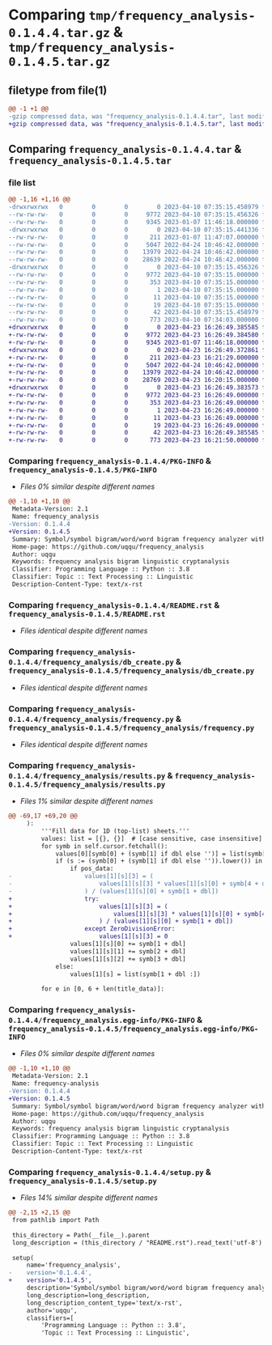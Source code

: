 # Comparing `tmp/frequency_analysis-0.1.4.4.tar.gz` & `tmp/frequency_analysis-0.1.4.5.tar.gz`

## filetype from file(1)

```diff
@@ -1 +1 @@
-gzip compressed data, was "frequency_analysis-0.1.4.4.tar", last modified: Mon Apr 10 07:35:15 2023, max compression
+gzip compressed data, was "frequency_analysis-0.1.4.5.tar", last modified: Sun Apr 23 16:26:49 2023, max compression
```

## Comparing `frequency_analysis-0.1.4.4.tar` & `frequency_analysis-0.1.4.5.tar`

### file list

```diff
@@ -1,16 +1,16 @@
-drwxrwxrwx   0        0        0        0 2023-04-10 07:35:15.458979 frequency_analysis-0.1.4.4/
--rw-rw-rw-   0        0        0     9772 2023-04-10 07:35:15.456326 frequency_analysis-0.1.4.4/PKG-INFO
--rw-rw-rw-   0        0        0     9345 2023-01-07 11:46:18.000000 frequency_analysis-0.1.4.4/README.rst
-drwxrwxrwx   0        0        0        0 2023-04-10 07:35:15.441336 frequency_analysis-0.1.4.4/frequency_analysis/
--rw-rw-rw-   0        0        0      211 2023-01-07 11:47:07.000000 frequency_analysis-0.1.4.4/frequency_analysis/__init__.py
--rw-rw-rw-   0        0        0     5047 2022-04-24 10:46:42.000000 frequency_analysis-0.1.4.4/frequency_analysis/db_create.py
--rw-rw-rw-   0        0        0    13979 2022-04-24 10:46:42.000000 frequency_analysis-0.1.4.4/frequency_analysis/frequency.py
--rw-rw-rw-   0        0        0    28639 2022-04-24 10:46:42.000000 frequency_analysis-0.1.4.4/frequency_analysis/results.py
-drwxrwxrwx   0        0        0        0 2023-04-10 07:35:15.456326 frequency_analysis-0.1.4.4/frequency_analysis.egg-info/
--rw-rw-rw-   0        0        0     9772 2023-04-10 07:35:15.000000 frequency_analysis-0.1.4.4/frequency_analysis.egg-info/PKG-INFO
--rw-rw-rw-   0        0        0      353 2023-04-10 07:35:15.000000 frequency_analysis-0.1.4.4/frequency_analysis.egg-info/SOURCES.txt
--rw-rw-rw-   0        0        0        1 2023-04-10 07:35:15.000000 frequency_analysis-0.1.4.4/frequency_analysis.egg-info/dependency_links.txt
--rw-rw-rw-   0        0        0       11 2023-04-10 07:35:15.000000 frequency_analysis-0.1.4.4/frequency_analysis.egg-info/requires.txt
--rw-rw-rw-   0        0        0       19 2023-04-10 07:35:15.000000 frequency_analysis-0.1.4.4/frequency_analysis.egg-info/top_level.txt
--rw-rw-rw-   0        0        0       42 2023-04-10 07:35:15.458979 frequency_analysis-0.1.4.4/setup.cfg
--rw-rw-rw-   0        0        0      773 2023-04-10 07:34:03.000000 frequency_analysis-0.1.4.4/setup.py
+drwxrwxrwx   0        0        0        0 2023-04-23 16:26:49.385585 frequency_analysis-0.1.4.5/
+-rw-rw-rw-   0        0        0     9772 2023-04-23 16:26:49.384580 frequency_analysis-0.1.4.5/PKG-INFO
+-rw-rw-rw-   0        0        0     9345 2023-01-07 11:46:18.000000 frequency_analysis-0.1.4.5/README.rst
+drwxrwxrwx   0        0        0        0 2023-04-23 16:26:49.372861 frequency_analysis-0.1.4.5/frequency_analysis/
+-rw-rw-rw-   0        0        0      211 2023-04-23 16:21:29.000000 frequency_analysis-0.1.4.5/frequency_analysis/__init__.py
+-rw-rw-rw-   0        0        0     5047 2022-04-24 10:46:42.000000 frequency_analysis-0.1.4.5/frequency_analysis/db_create.py
+-rw-rw-rw-   0        0        0    13979 2022-04-24 10:46:42.000000 frequency_analysis-0.1.4.5/frequency_analysis/frequency.py
+-rw-rw-rw-   0        0        0    28769 2023-04-23 16:20:15.000000 frequency_analysis-0.1.4.5/frequency_analysis/results.py
+drwxrwxrwx   0        0        0        0 2023-04-23 16:26:49.383573 frequency_analysis-0.1.4.5/frequency_analysis.egg-info/
+-rw-rw-rw-   0        0        0     9772 2023-04-23 16:26:49.000000 frequency_analysis-0.1.4.5/frequency_analysis.egg-info/PKG-INFO
+-rw-rw-rw-   0        0        0      353 2023-04-23 16:26:49.000000 frequency_analysis-0.1.4.5/frequency_analysis.egg-info/SOURCES.txt
+-rw-rw-rw-   0        0        0        1 2023-04-23 16:26:49.000000 frequency_analysis-0.1.4.5/frequency_analysis.egg-info/dependency_links.txt
+-rw-rw-rw-   0        0        0       11 2023-04-23 16:26:49.000000 frequency_analysis-0.1.4.5/frequency_analysis.egg-info/requires.txt
+-rw-rw-rw-   0        0        0       19 2023-04-23 16:26:49.000000 frequency_analysis-0.1.4.5/frequency_analysis.egg-info/top_level.txt
+-rw-rw-rw-   0        0        0       42 2023-04-23 16:26:49.385585 frequency_analysis-0.1.4.5/setup.cfg
+-rw-rw-rw-   0        0        0      773 2023-04-23 16:21:50.000000 frequency_analysis-0.1.4.5/setup.py
```

### Comparing `frequency_analysis-0.1.4.4/PKG-INFO` & `frequency_analysis-0.1.4.5/PKG-INFO`

 * *Files 0% similar despite different names*

```diff
@@ -1,10 +1,10 @@
 Metadata-Version: 2.1
 Name: frequency_analysis
-Version: 0.1.4.4
+Version: 0.1.4.5
 Summary: Symbol/symbol bigram/word/word bigram frequency analyzer with excel output.
 Home-page: https://github.com/uqqu/frequency_analysis
 Author: uqqu
 Keywords: frequency analysis bigram linguistic cryptanalysis
 Classifier: Programming Language :: Python :: 3.8
 Classifier: Topic :: Text Processing :: Linguistic
 Description-Content-Type: text/x-rst
```

### Comparing `frequency_analysis-0.1.4.4/README.rst` & `frequency_analysis-0.1.4.5/README.rst`

 * *Files identical despite different names*

### Comparing `frequency_analysis-0.1.4.4/frequency_analysis/db_create.py` & `frequency_analysis-0.1.4.5/frequency_analysis/db_create.py`

 * *Files identical despite different names*

### Comparing `frequency_analysis-0.1.4.4/frequency_analysis/frequency.py` & `frequency_analysis-0.1.4.5/frequency_analysis/frequency.py`

 * *Files identical despite different names*

### Comparing `frequency_analysis-0.1.4.4/frequency_analysis/results.py` & `frequency_analysis-0.1.4.5/frequency_analysis/results.py`

 * *Files 1% similar despite different names*

```diff
@@ -69,17 +69,20 @@
     ):
         '''Fill data for 1D (top-list) sheets.'''
         values: list = [{}, {}]  # [case sensitive, case insensitive]
         for symb in self.cursor.fetchall():
             values[0][symb[0] + (symb[1] if dbl else '')] = list(symb[1 + dbl :])
             if (s := (symb[0] + (symb[1] if dbl else '')).lower()) in values[1]:
                 if pos_data:
-                    values[1][s][3] = (
-                        values[1][s][3] * values[1][s][0] + symb[4 + dbl] * symb[1 + dbl]
-                    ) / (values[1][s][0] + symb[1 + dbl])
+                    try:
+                        values[1][s][3] = (
+                            values[1][s][3] * values[1][s][0] + symb[4 + dbl] * symb[1 + dbl]
+                        ) / (values[1][s][0] + symb[1 + dbl])
+                    except ZeroDivisionError:
+                        values[1][s][3] = 0
                 values[1][s][0] += symb[1 + dbl]
                 values[1][s][1] += symb[2 + dbl]
                 values[1][s][2] += symb[3 + dbl]
             else:
                 values[1][s] = list(symb[1 + dbl :])
 
         for e in [0, 6 + len(title_data)]:
```

### Comparing `frequency_analysis-0.1.4.4/frequency_analysis.egg-info/PKG-INFO` & `frequency_analysis-0.1.4.5/frequency_analysis.egg-info/PKG-INFO`

 * *Files 0% similar despite different names*

```diff
@@ -1,10 +1,10 @@
 Metadata-Version: 2.1
 Name: frequency-analysis
-Version: 0.1.4.4
+Version: 0.1.4.5
 Summary: Symbol/symbol bigram/word/word bigram frequency analyzer with excel output.
 Home-page: https://github.com/uqqu/frequency_analysis
 Author: uqqu
 Keywords: frequency analysis bigram linguistic cryptanalysis
 Classifier: Programming Language :: Python :: 3.8
 Classifier: Topic :: Text Processing :: Linguistic
 Description-Content-Type: text/x-rst
```

### Comparing `frequency_analysis-0.1.4.4/setup.py` & `frequency_analysis-0.1.4.5/setup.py`

 * *Files 14% similar despite different names*

```diff
@@ -2,15 +2,15 @@
 from pathlib import Path
 
 this_directory = Path(__file__).parent
 long_description = (this_directory / "README.rst").read_text('utf-8')
 
 setup(
     name='frequency_analysis',
-    version='0.1.4.4',
+    version='0.1.4.5',
     description='Symbol/symbol bigram/word/word bigram frequency analyzer with excel output.',
     long_description=long_description,
     long_description_content_type='text/x-rst',
     author='uqqu',
     classifiers=[
         'Programming Language :: Python :: 3.8',
         'Topic :: Text Processing :: Linguistic',
```

